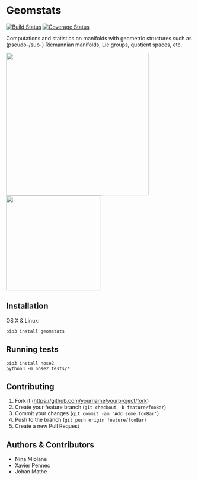 # Geomstats
[![Build Status](https://travis-ci.org/ninamiolane/geomstats.svg?branch=master)](https://travis-ci.org/ninamiolane/geomstats)  [![Coverage Status](https://codecov.io/gh/ninamiolane/geomstats/branch/master/graph/badge.svg)](https://codecov.io/gh/ninamiolane/geomstats)

Computations and statistics on manifolds with geometric structures such as (pseudo-/sub-) Riemannian manifolds, Lie groups, quotient spaces, etc.

<img src="https://raw.githubusercontent.com/ninamiolane/geomstats/master/examples/imgs/gradient_descent.gif" width=384 height=384><img src="https://raw.githubusercontent.com/ninamiolane/geomstats/master/examples/imgs/h2_grid.png" width=256 height=256>


## Installation

OS X & Linux:

```
pip3 install geomstats
```

## Running tests

```
pip3 install nose2
python3 -m nose2 tests/*
```

## Contributing

1. Fork it (<https://github.com/yourname/yourproject/fork>)
2. Create your feature branch (`git checkout -b feature/fooBar`)
3. Commit your changes (`git commit -am 'Add some fooBar'`)
4. Push to the branch (`git push origin feature/fooBar`)
5. Create a new Pull Request

## Authors & Contributors

* Nina Miolane
* Xavier Pennec
* Johan Mathe
